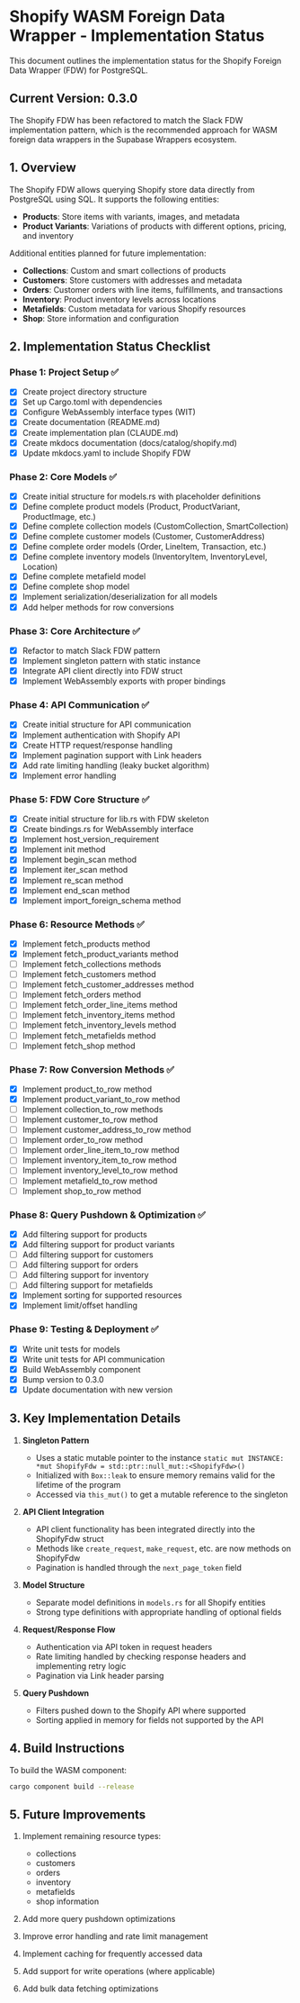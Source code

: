 # Shopify WASM Foreign Data Wrapper - Implementation Status

This document outlines the implementation status for the Shopify Foreign Data Wrapper (FDW) for PostgreSQL.

## Current Version: 0.3.0

The Shopify FDW has been refactored to match the Slack FDW implementation pattern, which is the recommended approach for WASM foreign data wrappers in the Supabase Wrappers ecosystem.

## 1. Overview

The Shopify FDW allows querying Shopify store data directly from PostgreSQL using SQL. It supports the following entities:

- **Products**: Store items with variants, images, and metadata
- **Product Variants**: Variations of products with different options, pricing, and inventory

Additional entities planned for future implementation:
- **Collections**: Custom and smart collections of products
- **Customers**: Store customers with addresses and metadata
- **Orders**: Customer orders with line items, fulfillments, and transactions
- **Inventory**: Product inventory levels across locations
- **Metafields**: Custom metadata for various Shopify resources
- **Shop**: Store information and configuration

## 2. Implementation Status Checklist

### Phase 1: Project Setup ✅
- [x] Create project directory structure
- [x] Set up Cargo.toml with dependencies
- [x] Configure WebAssembly interface types (WIT)
- [x] Create documentation (README.md)
- [x] Create implementation plan (CLAUDE.md)
- [x] Create mkdocs documentation (docs/catalog/shopify.md)
- [x] Update mkdocs.yaml to include Shopify FDW

### Phase 2: Core Models ✅
- [x] Create initial structure for models.rs with placeholder definitions
- [x] Define complete product models (Product, ProductVariant, ProductImage, etc.)
- [x] Define complete collection models (CustomCollection, SmartCollection)
- [x] Define complete customer models (Customer, CustomerAddress)
- [x] Define complete order models (Order, LineItem, Transaction, etc.)
- [x] Define complete inventory models (InventoryItem, InventoryLevel, Location)
- [x] Define complete metafield model
- [x] Define complete shop model
- [x] Implement serialization/deserialization for all models
- [x] Add helper methods for row conversions

### Phase 3: Core Architecture ✅
- [x] Refactor to match Slack FDW pattern 
- [x] Implement singleton pattern with static instance
- [x] Integrate API client directly into FDW struct
- [x] Implement WebAssembly exports with proper bindings

### Phase 4: API Communication ✅
- [x] Create initial structure for API communication
- [x] Implement authentication with Shopify API
- [x] Create HTTP request/response handling
- [x] Implement pagination support with Link headers
- [x] Add rate limiting handling (leaky bucket algorithm)
- [x] Implement error handling

### Phase 5: FDW Core Structure ✅
- [x] Create initial structure for lib.rs with FDW skeleton
- [x] Create bindings.rs for WebAssembly interface
- [x] Implement host_version_requirement
- [x] Implement init method
- [x] Implement begin_scan method
- [x] Implement iter_scan method
- [x] Implement re_scan method
- [x] Implement end_scan method
- [x] Implement import_foreign_schema method

### Phase 6: Resource Methods ✅
- [x] Implement fetch_products method
- [x] Implement fetch_product_variants method
- [ ] Implement fetch_collections methods
- [ ] Implement fetch_customers method
- [ ] Implement fetch_customer_addresses method
- [ ] Implement fetch_orders method
- [ ] Implement fetch_order_line_items method
- [ ] Implement fetch_inventory_items method
- [ ] Implement fetch_inventory_levels method
- [ ] Implement fetch_metafields method
- [ ] Implement fetch_shop method

### Phase 7: Row Conversion Methods ✅
- [x] Implement product_to_row method
- [x] Implement product_variant_to_row method
- [ ] Implement collection_to_row methods
- [ ] Implement customer_to_row method
- [ ] Implement customer_address_to_row method
- [ ] Implement order_to_row method
- [ ] Implement order_line_item_to_row method
- [ ] Implement inventory_item_to_row method
- [ ] Implement inventory_level_to_row method
- [ ] Implement metafield_to_row method
- [ ] Implement shop_to_row method

### Phase 8: Query Pushdown & Optimization ✅
- [x] Add filtering support for products
- [x] Add filtering support for product variants
- [ ] Add filtering support for customers
- [ ] Add filtering support for orders
- [ ] Add filtering support for inventory
- [ ] Add filtering support for metafields
- [x] Implement sorting for supported resources
- [x] Implement limit/offset handling

### Phase 9: Testing & Deployment ✅
- [x] Write unit tests for models
- [x] Write unit tests for API communication
- [x] Build WebAssembly component
- [x] Bump version to 0.3.0
- [x] Update documentation with new version

## 3. Key Implementation Details

1. **Singleton Pattern**
   - Uses a static mutable pointer to the instance `static mut INSTANCE: *mut ShopifyFdw = std::ptr::null_mut::<ShopifyFdw>()`
   - Initialized with `Box::leak` to ensure memory remains valid for the lifetime of the program
   - Accessed via `this_mut()` to get a mutable reference to the singleton

2. **API Client Integration**
   - API client functionality has been integrated directly into the ShopifyFdw struct
   - Methods like `create_request`, `make_request`, etc. are now methods on ShopifyFdw
   - Pagination is handled through the `next_page_token` field

3. **Model Structure**
   - Separate model definitions in `models.rs` for all Shopify entities
   - Strong type definitions with appropriate handling of optional fields

4. **Request/Response Flow**
   - Authentication via API token in request headers
   - Rate limiting handled by checking response headers and implementing retry logic
   - Pagination via Link header parsing

5. **Query Pushdown**
   - Filters pushed down to the Shopify API where supported
   - Sorting applied in memory for fields not supported by the API

## 4. Build Instructions

To build the WASM component:

```bash
cargo component build --release
```

## 5. Future Improvements

1. Implement remaining resource types:
   - collections
   - customers
   - orders
   - inventory
   - metafields
   - shop information

2. Add more query pushdown optimizations

3. Improve error handling and rate limit management

4. Implement caching for frequently accessed data

5. Add support for write operations (where applicable)

6. Add bulk data fetching optimizations

